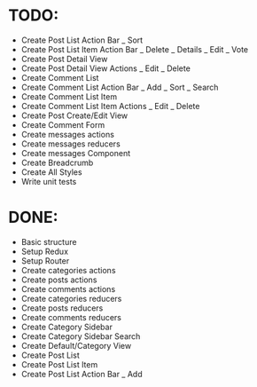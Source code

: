 # TODO:

- Create Post List Action Bar
  \_ Sort
- Create Post List Item Action Bar
  \_ Delete
  \_ Details
  \_ Edit
  \_ Vote
- Create Post Detail View
- Create Post Detail View Actions
  \_ Edit
  \_ Delete
- Create Comment List
- Create Comment List Action Bar
  \_ Add
  \_ Sort
  \_ Search
- Create Comment List Item
- Create Comment List Item Actions
  \_ Edit
  \_ Delete
- Create Post Create/Edit View
- Create Comment Form
- Create messages actions
- Create messages reducers
- Create messages Component
- Create Breadcrumb
- Create All Styles
- Write unit tests

# DONE:

- Basic structure
- Setup Redux
- Setup Router
- Create categories actions
- Create posts actions
- Create comments actions
- Create categories reducers
- Create posts reducers
- Create comments reducers
- Create Category Sidebar
- Create Category Sidebar Search
- Create Default/Category View
- Create Post List
- Create Post List Item
- Create Post List Action Bar
  \_ Add
